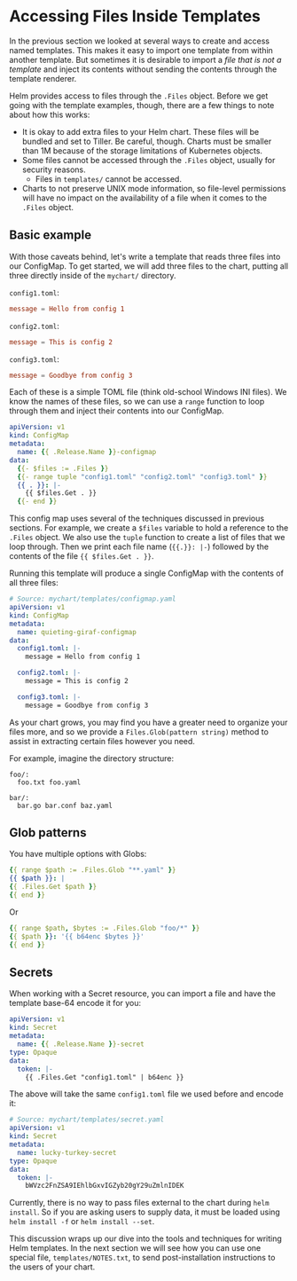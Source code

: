 # Accessing Files Inside Templates

In the previous section we looked at several ways to create and access named templates. This makes it easy to import one template from within another template. But sometimes it is desirable to import a _file that is not a template_ and inject its contents without sending the contents through the template renderer.

Helm provides access to files through the `.Files` object. Before we get going with the template examples, though, there are a few things to note about how this works:

- It is okay to add extra files to your Helm chart. These files will be bundled and set to Tiller. Be careful, though. Charts must be smaller than 1M because of the storage limitations of Kubernetes objects.
- Some files cannot be accessed through the `.Files` object, usually for security reasons.
	- Files in `templates/` cannot be accessed.
- Charts to not preserve UNIX mode information, so file-level permissions will have no impact on the availability of a file when it comes to the `.Files` object.

## Basic example

With those caveats behind, let's write a template that reads three files into our ConfigMap. To get started, we will add three files to the chart, putting all three directly inside of the `mychart/` directory.

`config1.toml`:

```toml
message = Hello from config 1
```

`config2.toml`:

```toml
message = This is config 2
```

`config3.toml`:

```toml
message = Goodbye from config 3
```

Each of these is a simple TOML file (think old-school Windows INI files). We know the names of these files, so we can use a `range` function to loop through them and inject their contents into our ConfigMap.

```yaml
apiVersion: v1
kind: ConfigMap
metadata:
  name: {{ .Release.Name }}-configmap
data:
  {{- $files := .Files }}
  {{- range tuple "config1.toml" "config2.toml" "config3.toml" }}
  {{ . }}: |-
    {{ $files.Get . }}
  {{- end }}
```

This config map uses several of the techniques discussed in previous sections. For example, we create a `$files` variable to hold a reference to the `.Files` object. We also use the `tuple` function to create a list of files that we loop through. Then we print each file name (`{{.}}: |-`) followed by the contents of the file `{{ $files.Get . }}`.

Running this template will produce a single ConfigMap with the contents of all three files:

```yaml
# Source: mychart/templates/configmap.yaml
apiVersion: v1
kind: ConfigMap
metadata:
  name: quieting-giraf-configmap
data:
  config1.toml: |-
    message = Hello from config 1

  config2.toml: |-
    message = This is config 2

  config3.toml: |-
    message = Goodbye from config 3
```

As your chart grows, you may find you have a greater need to organize your
files more, and so we provide a `Files.Glob(pattern string)` method to assist
in extracting certain files however you need.

For example, imagine the directory structure:

```
foo/: 
  foo.txt foo.yaml

bar/:
  bar.go bar.conf baz.yaml
```

## Glob patterns

You have multiple options with Globs:


```yaml
{{ range $path := .Files.Glob "**.yaml" }}
{{ $path }}: |
{{ .Files.Get $path }}
{{ end }}
```

Or

```yaml
{{ range $path, $bytes := .Files.Glob "foo/*" }}
{{ $path }}: '{{ b64enc $bytes }}'
{{ end }}
```

## Secrets

When working with a Secret resource, you can import a file and have the template base-64 encode it for you:

```yaml
apiVersion: v1
kind: Secret
metadata:
  name: {{ .Release.Name }}-secret
type: Opaque
data:
  token: |-
    {{ .Files.Get "config1.toml" | b64enc }}
```

The above will take the same `config1.toml` file we used before and encode it:

```yaml
# Source: mychart/templates/secret.yaml
apiVersion: v1
kind: Secret
metadata:
  name: lucky-turkey-secret
type: Opaque
data:
  token: |-
    bWVzc2FnZSA9IEhlbGxvIGZyb20gY29uZmlnIDEK
```

Currently, there is no way to pass files external to the chart during `helm install`. So if you are asking users to supply data, it must be loaded using `helm install -f` or `helm install --set`.

This discussion wraps up our dive into the tools and techniques for writing Helm templates. In the next section we will see how you can use one special file, `templates/NOTES.txt`, to send post-installation instructions to the users of your chart.

